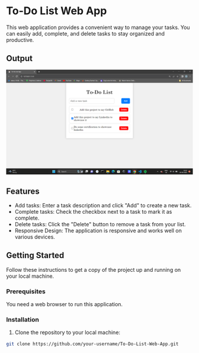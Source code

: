 # To-Do List Web App

This web application provides a convenient way to manage your tasks. You can easily add, complete, and delete tasks to stay organized and productive.

## Output
![output screenshor](./screenshot.png)

## Features

- Add tasks: Enter a task description and click "Add" to create a new task.
- Complete tasks: Check the checkbox next to a task to mark it as complete.
- Delete tasks: Click the "Delete" button to remove a task from your list.
- Responsive Design: The application is responsive and works well on various devices.

## Getting Started

Follow these instructions to get a copy of the project up and running on your local machine.

### Prerequisites

You need a web browser to run this application.

### Installation

1. Clone the repository to your local machine:

```bash
git clone https://github.com/your-username/To-Do-List-Web-App.git
